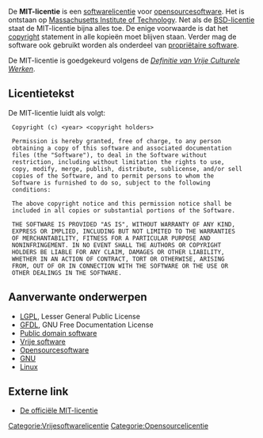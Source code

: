 De **MIT-licentie** is een [softwarelicentie](softwarelicentie "wikilink") voor [opensourcesoftware](opensourcesoftware "wikilink"). Het is ontstaan op [Massachusetts Institute of Technology](Massachusetts_Institute_of_Technology "wikilink"). Net als de [BSD-licentie](BSD-licentie "wikilink") staat de MIT-licentie bijna alles toe. De enige voorwaarde is dat het [copyright](copyright "wikilink") statement in alle kopieën moet blijven staan. Verder mag de software ook gebruikt worden als onderdeel van [propriëtaire software](propriëtaire_software "wikilink").

De MIT-licentie is goedgekeurd volgens de *[Definitie van Vrije Culturele Werken](Definitie_van_Vrije_Culturele_Werken "wikilink")*.

## Licentietekst

De MIT-licentie luidt als volgt:

     Copyright (c) <year> <copyright holders>

     Permission is hereby granted, free of charge, to any person
     obtaining a copy of this software and associated documentation
     files (the "Software"), to deal in the Software without
     restriction, including without limitation the rights to use,
     copy, modify, merge, publish, distribute, sublicense, and/or sell
     copies of the Software, and to permit persons to whom the
     Software is furnished to do so, subject to the following
     conditions:

     The above copyright notice and this permission notice shall be
     included in all copies or substantial portions of the Software.

     THE SOFTWARE IS PROVIDED "AS IS", WITHOUT WARRANTY OF ANY KIND,
     EXPRESS OR IMPLIED, INCLUDING BUT NOT LIMITED TO THE WARRANTIES
     OF MERCHANTABILITY, FITNESS FOR A PARTICULAR PURPOSE AND
     NONINFRINGEMENT. IN NO EVENT SHALL THE AUTHORS OR COPYRIGHT
     HOLDERS BE LIABLE FOR ANY CLAIM, DAMAGES OR OTHER LIABILITY,
     WHETHER IN AN ACTION OF CONTRACT, TORT OR OTHERWISE, ARISING
     FROM, OUT OF OR IN CONNECTION WITH THE SOFTWARE OR THE USE OR
     OTHER DEALINGS IN THE SOFTWARE.

## Aanverwante onderwerpen

-   [LGPL](LGPL "wikilink"), Lesser General Public License
-   [GFDL](GNU-licentie_voor_vrije_documentatie "wikilink"), GNU Free Documentation License
-   [Public domain software](Public_domain_software "wikilink")
-   [Vrije software](Vrije_software "wikilink")
-   [Opensourcesoftware](Opensourcesoftware "wikilink")
-   [GNU](GNU "wikilink")
-   [Linux](Linux "wikilink")

## Externe link

-   [De officiële MIT-licentie](https://www.opensource.org/licenses/mit-license.php)

[Categorie:Vrijesoftwarelicentie](Categorie:Vrijesoftwarelicentie "wikilink") [Categorie:Opensourcelicentie](Categorie:Opensourcelicentie "wikilink")
